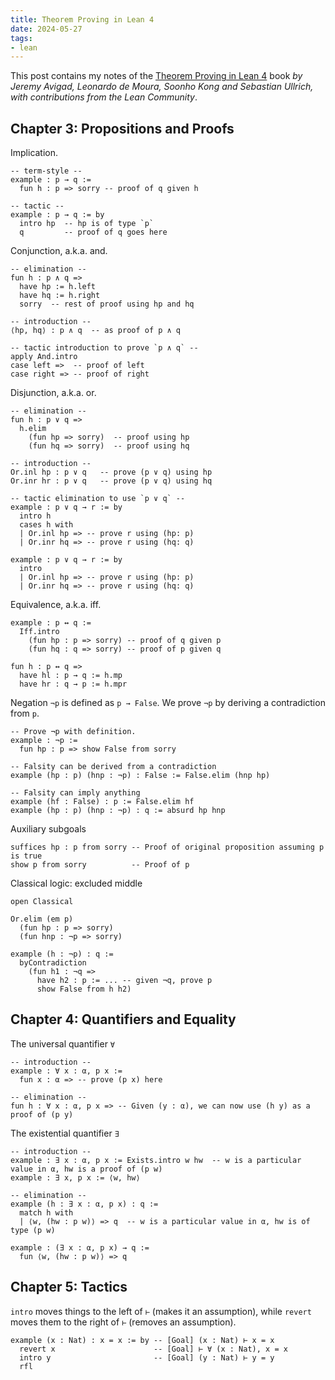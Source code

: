 ```yaml
---
title: Theorem Proving in Lean 4
date: 2024-05-27
tags:
- lean
---
```


This post contains my notes of the [Theorem Proving in Lean 4](https://leanprover.github.io/theorem_proving_in_lean4) book _by Jeremy Avigad, Leonardo de Moura, Soonho Kong and Sebastian Ullrich, with contributions from the Lean Community_.

## Chapter 3: Propositions and Proofs

Implication.

```lean
-- term-style --
example : p → q :=
  fun h : p => sorry -- proof of q given h

-- tactic --
example : p → q := by
  intro hp  -- hp is of type `p`
  q         -- proof of q goes here
```

Conjunction, a.k.a. and.

```lean
-- elimination --
fun h : p ∧ q =>
  have hp := h.left
  have hq := h.right
  sorry  -- rest of proof using hp and hq

-- introduction --
⟨hp, hq⟩ : p ∧ q  -- as proof of p ∧ q

-- tactic introduction to prove `p ∧ q` --
apply And.intro
case left =>  -- proof of left
case right => -- proof of right
```

Disjunction, a.k.a. or.

```lean
-- elimination --
fun h : p ∨ q =>
  h.elim
    (fun hp => sorry)  -- proof using hp
    (fun hq => sorry)  -- proof using hq

-- introduction --
Or.inl hp : p ∨ q   -- prove (p ∨ q) using hp
Or.inr hr : p ∨ q   -- prove (p ∨ q) using hq

-- tactic elimination to use `p ∨ q` --
example : p ∨ q → r := by
  intro h
  cases h with
  | Or.inl hp => -- prove r using (hp: p)
  | Or.inr hq => -- prove r using (hq: q)

example : p ∨ q → r := by
  intro
  | Or.inl hp => -- prove r using (hp: p)
  | Or.inr hq => -- prove r using (hq: q)
```

Equivalence, a.k.a. iff.

```lean
example : p ↔ q :=
  Iff.intro
    (fun hp : p => sorry) -- proof of q given p
    (fun hq : q => sorry) -- proof of p given q

fun h : p ↔ q =>
  have hl : p → q := h.mp
  have hr : q → p := h.mpr
```

Negation `¬p` is defined as `p → False`. We prove `¬p` by deriving a contradiction from `p`.

```lean
-- Prove ¬p with definition.
example : ¬p :=
  fun hp : p => show False from sorry

-- Falsity can be derived from a contradiction
example (hp : p) (hnp : ¬p) : False := False.elim (hnp hp)

-- Falsity can imply anything
example (hf : False) : p := False.elim hf
example (hp : p) (hnp : ¬p) : q := absurd hp hnp
```

Auxiliary subgoals

```lean
suffices hp : p from sorry -- Proof of original proposition assuming p is true
show p from sorry          -- Proof of p
```

Classical logic: excluded middle

```lean
open Classical

Or.elim (em p)
  (fun hp : p => sorry)
  (fun hnp : ¬p => sorry)

example (h : ¬p) : q :=
  byContradiction
    (fun h1 : ¬q =>
      have h2 : p := ... -- given ¬q, prove p
      show False from h h2)
```

## Chapter 4: Quantifiers and Equality

The universal quantifier `∀`

```lean
-- introduction --
example : ∀ x : α, p x :=
  fun x : α => -- prove (p x) here

-- elimination --
fun h : ∀ x : α, p x => -- Given (y : α), we can now use (h y) as a proof of (p y)
```

The existential quantifier `∃`

```lean
-- introduction --
example : ∃ x : α, p x := Exists.intro w hw  -- w is a particular value in α, hw is a proof of (p w)
example : ∃ x, p x := ⟨w, hw⟩

-- elimination --
example (h : ∃ x : α, p x) : q :=
  match h with
  | ⟨w, (hw : p w)⟩ => q  -- w is a particular value in α, hw is of type (p w)

example : (∃ x : α, p x) → q :=
  fun ⟨w, (hw : p w)⟩ => q
```

## Chapter 5: Tactics

`intro` moves things to the left of `⊢` (makes it an assumption),
while `revert` moves them to the right of `⊢` (removes an assumption).

```lean
example (x : Nat) : x = x := by -- [Goal] (x : Nat) ⊢ x = x
  revert x                      -- [Goal] ⊢ ∀ (x : Nat), x = x
  intro y                       -- [Goal] (y : Nat) ⊢ y = y
  rfl
```
